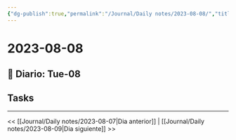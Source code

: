 ```yaml
---
{"dg-publish":true,"permalink":"/Journal/Daily notes/2023-08-08/","title":"2023-08-08","tags":["Daily"],"created":"2023-08-08T01:38:12.464-05:00","updated":"2023-08-09T00:56:29.104-05:00"}
---
```



# 2023-08-08

## 📅 Diario: Tue-08

## Tasks

- - - 

<< [[Journal/Daily notes/2023-08-07\|Dia anterior]] | [[Journal/Daily notes/2023-08-09\|Dia siguiente]] >>

